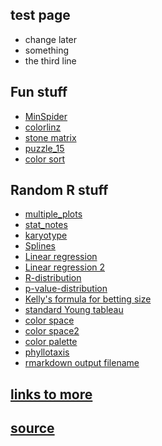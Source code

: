 ## test page
- change later
- something
- the third line

## Fun stuff
- [MinSpider](https://surecalois.github.io/spider.html)
- [colorlinz](https://surecalois.github.io/colorlinez_d.html)
- [stone matrix](https://surecalois.github.io/stone_matrix.html)
- [puzzle_15](https://surecalois.github.io/puzzle15.html)
- [color sort](https://surecalois.github.io/color_sort.html)

## Random R stuff
- [multiple_plots](https://surecalois.github.io/random_R_stuff/multiple_plots.html)
- [stat_notes](https://surecalois.github.io/random_R_stuff/stat_notes.html)
- [karyotype](https://surecalois.github.io/random_R_stuff/karyotype.html)
- [Splines](https://surecalois.github.io/random_R_stuff/splines_note.html)
- [Linear regression](https://surecalois.github.io/random_R_stuff/Linear_regression.html)
- [Linear regression 2](https://surecalois.github.io/random_R_stuff/Linear_regression2.html)
- [R-distribution](https://surecalois.github.io/random_R_stuff/R-distribution.html)
- [p-value-distribution](https://surecalois.github.io/random_R_stuff/p-value-distribution.html)
- [Kelly's formula for betting size](https://surecalois.github.io/random_R_stuff/kelly_criterion.html)
- [standard Young tableau](https://surecalois.github.io/random_R_stuff/young_tableaux.html)
- [color space](https://surecalois.github.io/random_R_stuff/color_space.html)
- [color space2](https://surecalois.github.io/random_R_stuff/color_space2.html)
- [color palette](https://surecalois.github.io/random_R_stuff/color_lut_to_R_bak3.html)
- [phyllotaxis](https://surecalois.github.io/random_R_stuff/phyllotaxis_thing.html)
- [rmarkdown output filename](https://surecalois.github.io/random_R_stuff/rmd_test_cool_string.html)

## [links to more](https://github.com/surecalois/random_R_stuff/tree/gh-pages/docs)
## [source](https://github.com/surecalois/surecalois.github.io/tree/main)
